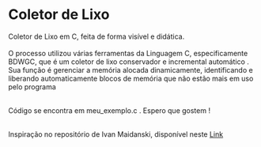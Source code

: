 <h1>Coletor de Lixo</h1> 
 <r>Coletor de Lixo em C, feita de forma visível e didática.</r> <br><br>
O processo utilizou várias ferramentas da Linguagem C, especificamente BDWGC, que é um coletor de lixo conservador e incremental automático . Sua função é gerenciar a memória alocada dinamicamente, identificando e liberando automaticamente blocos de memória que não estão mais em uso pelo programa <br><br>

Código se encontra em meu_exemplo.c  . Espero que gostem ! <br><Br>

<p>Inspiração no repositório de Ivan Maidanski, disponível neste <a href = "https://github.com/ivmai/bdwgc">Link </a> </p>
